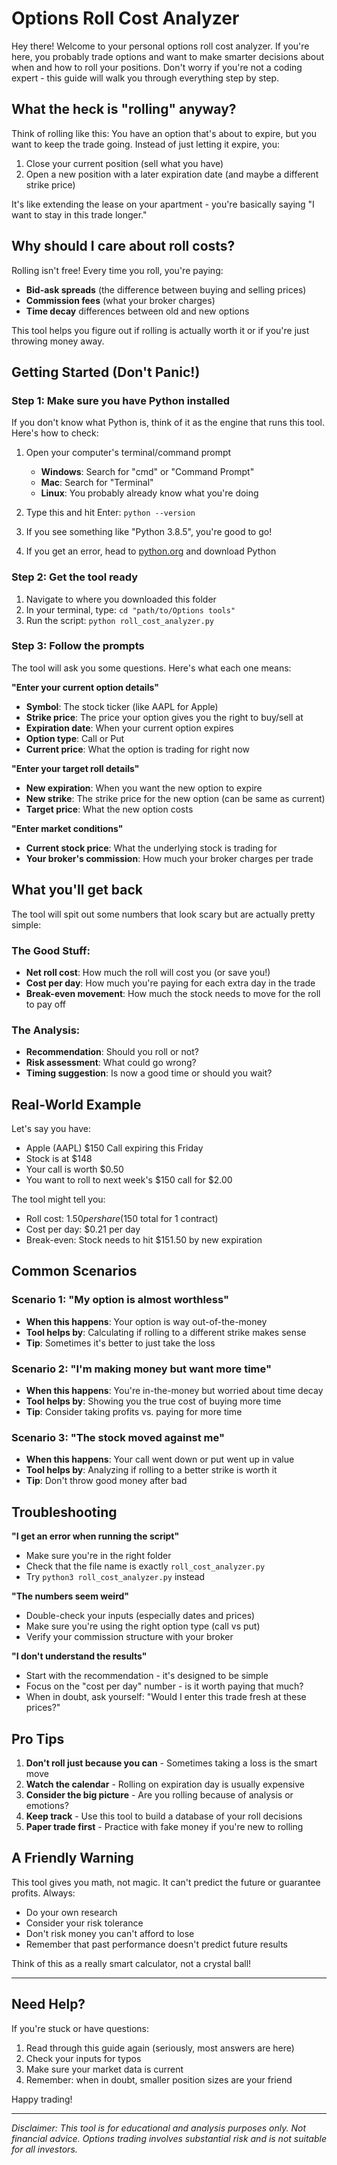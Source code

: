 # Options Roll Cost Analyzer

Hey there! Welcome to your personal options roll cost analyzer. If you're here, you probably trade options and want to make smarter decisions about when and how to roll your positions. Don't worry if you're not a coding expert - this guide will walk you through everything step by step.

## What the heck is "rolling" anyway?

Think of rolling like this: You have an option that's about to expire, but you want to keep the trade going. Instead of just letting it expire, you:
1. Close your current position (sell what you have)
2. Open a new position with a later expiration date (and maybe a different strike price)

It's like extending the lease on your apartment - you're basically saying "I want to stay in this trade longer."

## Why should I care about roll costs?

Rolling isn't free! Every time you roll, you're paying:
- **Bid-ask spreads** (the difference between buying and selling prices)
- **Commission fees** (what your broker charges)
- **Time decay** differences between old and new options

This tool helps you figure out if rolling is actually worth it or if you're just throwing money away.

## Getting Started (Don't Panic!)

### Step 1: Make sure you have Python installed
If you don't know what Python is, think of it as the engine that runs this tool. Here's how to check:

1. Open your computer's terminal/command prompt
   - **Windows**: Search for "cmd" or "Command Prompt"
   - **Mac**: Search for "Terminal" 
   - **Linux**: You probably already know what you're doing

2. Type this and hit Enter: `python --version`
3. If you see something like "Python 3.8.5", you're good to go!
4. If you get an error, head to [python.org](https://python.org) and download Python

### Step 2: Get the tool ready

1. Navigate to where you downloaded this folder
2. In your terminal, type: `cd "path/to/Options tools"`
3. Run the script: `python roll_cost_analyzer.py`

### Step 3: Follow the prompts

The tool will ask you some questions. Here's what each one means:

**"Enter your current option details"**
- **Symbol**: The stock ticker (like AAPL for Apple)
- **Strike price**: The price your option gives you the right to buy/sell at
- **Expiration date**: When your current option expires
- **Option type**: Call or Put
- **Current price**: What the option is trading for right now

**"Enter your target roll details"**
- **New expiration**: When you want the new option to expire
- **New strike**: The strike price for the new option (can be same as current)
- **Target price**: What the new option costs

**"Enter market conditions"**
- **Current stock price**: What the underlying stock is trading for
- **Your broker's commission**: How much your broker charges per trade

## What you'll get back

The tool will spit out some numbers that look scary but are actually pretty simple:

### The Good Stuff:
- **Net roll cost**: How much the roll will cost you (or save you!)
- **Cost per day**: How much you're paying for each extra day in the trade
- **Break-even movement**: How much the stock needs to move for the roll to pay off

### The Analysis:
- **Recommendation**: Should you roll or not?
- **Risk assessment**: What could go wrong?
- **Timing suggestion**: Is now a good time or should you wait?

## Real-World Example

Let's say you have:
- Apple (AAPL) $150 Call expiring this Friday
- Stock is at $148
- Your call is worth $0.50
- You want to roll to next week's $150 call for $2.00

The tool might tell you:
- Roll cost: $1.50 per share ($150 total for 1 contract)
- Cost per day: $0.21 per day
- Break-even: Stock needs to hit $151.50 by new expiration

## Common Scenarios

### Scenario 1: "My option is almost worthless"
- **When this happens**: Your option is way out-of-the-money
- **Tool helps by**: Calculating if rolling to a different strike makes sense
- **Tip**: Sometimes it's better to just take the loss

### Scenario 2: "I'm making money but want more time"
- **When this happens**: You're in-the-money but worried about time decay
- **Tool helps by**: Showing you the true cost of buying more time
- **Tip**: Consider taking profits vs. paying for more time

### Scenario 3: "The stock moved against me"
- **When this happens**: Your call went down or put went up in value
- **Tool helps by**: Analyzing if rolling to a better strike is worth it
- **Tip**: Don't throw good money after bad

## Troubleshooting

**"I get an error when running the script"**
- Make sure you're in the right folder
- Check that the file name is exactly `roll_cost_analyzer.py`
- Try `python3 roll_cost_analyzer.py` instead

**"The numbers seem weird"**
- Double-check your inputs (especially dates and prices)
- Make sure you're using the right option type (call vs put)
- Verify your commission structure with your broker

**"I don't understand the results"**
- Start with the recommendation - it's designed to be simple
- Focus on the "cost per day" number - is it worth paying that much?
- When in doubt, ask yourself: "Would I enter this trade fresh at these prices?"

## Pro Tips

1. **Don't roll just because you can** - Sometimes taking a loss is the smart move
2. **Watch the calendar** - Rolling on expiration day is usually expensive
3. **Consider the big picture** - Are you rolling because of analysis or emotions?
4. **Keep track** - Use this tool to build a database of your roll decisions
5. **Paper trade first** - Practice with fake money if you're new to rolling

## A Friendly Warning

This tool gives you math, not magic. It can't predict the future or guarantee profits. Always:
- Do your own research
- Consider your risk tolerance
- Don't risk money you can't afford to lose
- Remember that past performance doesn't predict future results

Think of this as a really smart calculator, not a crystal ball!

---

## Need Help?

If you're stuck or have questions:
1. Read through this guide again (seriously, most answers are here)
2. Check your inputs for typos
3. Make sure your market data is current
4. Remember: when in doubt, smaller position sizes are your friend

Happy trading!

---

*Disclaimer: This tool is for educational and analysis purposes only. Not financial advice. Options trading involves substantial risk and is not suitable for all investors.*